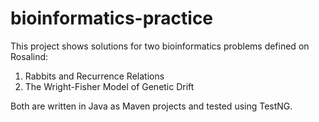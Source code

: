 # bioinformatics-practice
This project shows solutions for two bioinformatics problems defined on Rosalind:

1. Rabbits and Recurrence Relations
2. The Wright-Fisher Model of Genetic Drift

Both are written in Java as Maven projects and tested using TestNG.

